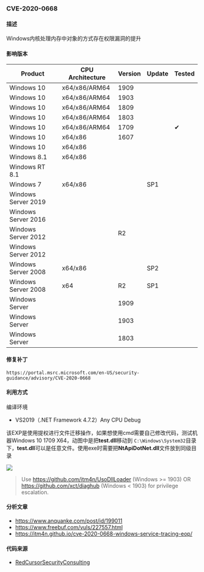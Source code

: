 ### CVE-2020-0668

#### 描述

Windows内核处理内存中对象的方式存在权限漏洞的提升

#### 影响版本

| Product             | CPU Architecture | Version | Update | Tested             |
| ------------------- | ---------------- | ------- | ------ | ------------------ |
| Windows 10          | x64/x86/ARM64    | 1909    |        |  |
| Windows 10          | x64/x86/ARM64    | 1903 |        |  |
| Windows 10          | x64/x86/ARM64    | 1809  |        |                    |
| Windows 10 | x64/x86/ARM64 | 1803 | | |
| Windows 10 | x64/x86/ARM64 | 1709 | | &#10004; |
| Windows 10 | x64/x86 | 1607 | | |
| Windows 10          | x64/x86    |         |        |                    |
| Windows 8.1 | x64/x86 | | | |
| Windows RT 8.1 |  | | | |
| Windows 7 | x64/x86 | | SP1 | |
| Windows Server 2019 |                  |         |        |                    |
| Windows Server 2016 | | | | |
| Windows Server 2012 | | R2 | | |
| Windows Server 2012 | | | | |
| Windows Server 2008 | x64/x86 |  | SP2 | |
| Windows Server 2008 | x64 | R2 | SP1 | |
| Windows Server      |                  | 1909 |        |                    |
| Windows Server      |                  | 1903 |        |                    |
| Windows Server | | 1803 | | |

#### 修复补丁

```
https://portal.msrc.microsoft.com/en-US/security-guidance/advisory/CVE-2020-0668
```

#### 利用方式

编译环境

- VS2019（.NET Framework 4.7.2）Any CPU Debug

该EXP是使用提权进行文件迁移操作，如果想使用cmd需要自己修改代码，测试机器Windows 10 1709 X64，动图中是把**test.dll**移动到 `C:\Windows\System32`目录下，**test.dll**可以是任意文件。使用exe时需要把**NtApiDotNet.dll**文件放到同级目录

![](https://raw.github.com/Ascotbe/Random-img/master/Kernelhub/CVE-2020-0668_Windows_10_1709_X64.gif)

> Use https://github.com/itm4n/UsoDllLoader (Windows >= 1903) OR https://github.com/xct/diaghub (Windows < 1903) for privilege escalation.

#### 分析文章

- https://www.anquanke.com/post/id/199011
- https://www.freebuf.com/vuls/227557.html
- https://itm4n.github.io/cve-2020-0668-windows-service-tracing-eop/


#### 代码来源

- [RedCursorSecurityConsulting](https://github.com/RedCursorSecurityConsulting/CVE-2020-0668)